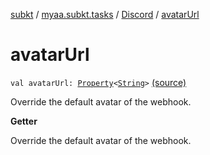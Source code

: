 [subkt](../../index.md) / [myaa.subkt.tasks](../index.md) / [Discord](index.md) / [avatarUrl](./avatar-url.md)

# avatarUrl

`val avatarUrl: `[`Property`](https://docs.gradle.org/current/javadoc/org/gradle/api/provider/Property.html)`<`[`String`](https://kotlinlang.org/api/latest/jvm/stdlib/kotlin/-string/index.html)`>` [(source)](https://github.com/Myaamori/SubKt/blob/0.1.8/src/main/kotlin/myaa/subkt/tasks/discordtask.kt#L426)

Override the default avatar of the webhook.

**Getter**

Override the default avatar of the webhook.

